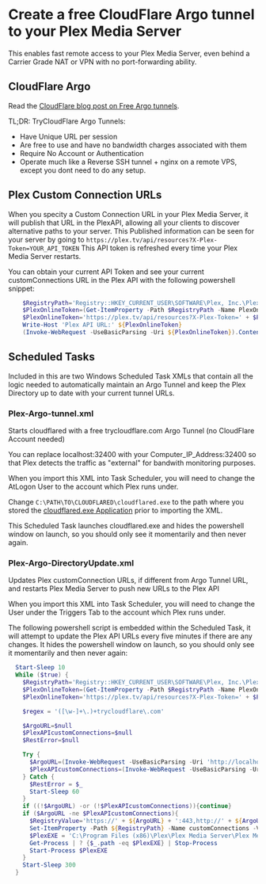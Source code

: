 # Create a free CloudFlare Argo tunnel to your Plex Media Server
This enables fast remote access to your Plex Media Server, even behind a Carrier Grade NAT or VPN with no port-forwarding ability.

## CloudFlare Argo
Read the [CloudFlare blog post on Free Argo tunnels](https://blog.cloudflare.com/a-free-argo-tunnel-for-your-next-project/).

TL;DR: TryCloudFlare Argo Tunnels:
 - Have Unique URL per session
 - Are free to use and have no bandwidth charges associated with them
 - Require No Account or Authentication
 - Operate much like a Reverse SSH tunnel + nginx on a remote VPS, except you dont need to do any setup.
 
## Plex Custom Connection URLs
When you specity a Custom Connection URL in your Plex Media Server, it will publish that URL in the PlexAPI, allowing all your clients to discover alternative paths to your server. This Published information can be seen for your server by going to `https://plex.tv/api/resources?X-Plex-Token=YOUR_API_TOKEN`
This API token is refreshed every time your Plex Media Server restarts.

You can obtain your current API Token and see your current customConnections URL in the Plex API with the following powershell snippet:
    
```powershell
    $RegistryPath='Registry::HKEY_CURRENT_USER\SOFTWARE\Plex, Inc.\Plex Media Server'
    $PlexOnlineToken=(Get-ItemProperty -Path $RegistryPath -Name PlexOnlineToken).PlexOnlineToken
    $PlexOnlineToken='https://plex.tv/api/resources?X-Plex-Token=' + $PlexOnlineToken
    Write-Host 'Plex API URL:' ${PlexOnlineToken}
    (Invoke-WebRequest -UseBasicParsing -Uri ${PlexOnlineToken}).Content
```

## Scheduled Tasks
Included in this are two Windows Scheduled Task XMLs that contain all the logic needed to automatically maintain an Argo Tunnel and keep the Plex Directory up to date with your current tunnel URLs.

### Plex-Argo-tunnel.xml
Starts cloudflared with a free trycloudflare.com Argo Tunnel (no CloudFlare Account needed)

You can replace localhost:32400 with your Computer_IP_Address:32400 so that Plex detects the traffic as "external" for bandwith monitoring purposes.

When you import this XML into Task Scheduler, you will need to change the AtLogon User to the account which Plex runs under.

Change `C:\PATH\TO\CLOUDFLARED\cloudflared.exe` to the path where you stored the [cloudflared.exe Application](https://developers.cloudflare.com/argo-tunnel/downloads/) prior to importing the XML.

This Scheduled Task launches cloudflared.exe and hides the powershell window on launch, so you should only see it momentarily and then never again.

### Plex-Argo-DirectoryUpdate.xml
Updates Plex customConnection URLs, if different from Argo Tunnel URL, and restarts Plex Media Server to push new URLs to the Plex API

When you import this XML into Task Scheduler, you will need to change the User under the Triggers Tab to the account which Plex runs under.

The following powershell script is embedded within the Scheduled Task, it will attempt to update the Plex API URLs every five minutes if there are any changes. It hides the powershell window on launch, so you should only see it momentarily and then never again:

```powershell
  Start-Sleep 10
  While ($true) {
    $RegistryPath='Registry::HKEY_CURRENT_USER\SOFTWARE\Plex, Inc.\Plex Media Server'
    $PlexOnlineToken=(Get-ItemProperty -Path $RegistryPath -Name PlexOnlineToken).PlexOnlineToken
    $PlexOnlineToken='https://plex.tv/api/resources?X-Plex-Token=' + $PlexOnlineToken

    $regex = '([\w-]+\.)+trycloudflare\.com'

    $ArgoURL=$null
    $PlexAPIcustomConnections=$null
    $RestError=$null

    Try {
      $ArgoURL=(Invoke-WebRequest -UseBasicParsing -Uri 'http://localhost:33400/metrics').Content | Select-String -Pattern $regex -AllMatches | % { $_.Matches } | % { $_.Value } | Select-Object -First 1
      $PlexAPIcustomConnections=(Invoke-WebRequest -UseBasicParsing -Uri ${PlexOnlineToken}).Content | Select-String -Pattern $regex -AllMatches | % { $_.Matches } | % { $_.Value } | Select-Object -First 1
    } Catch {
      $RestError = $_
      Start-Sleep 60
    }
    if ((!$ArgoURL) -or (!$PlexAPIcustomConnections)){continue}
    if ($ArgoURL -ne $PlexAPIcustomConnections){
      $RegistryValue='https://' + ${ArgoURL} + ':443,http://' + ${ArgoURL} + ':80'
      Set-ItemProperty -Path ${RegistryPath} -Name customConnections -Value ${RegistryValue}
      $PlexEXE = 'C:\Program Files (x86)\Plex\Plex Media Server\Plex Media Server.exe'
      Get-Process | ? {$_.path -eq $PlexEXE} | Stop-Process
      Start-Process $PlexEXE
    }
	Start-Sleep 300
  }
```
